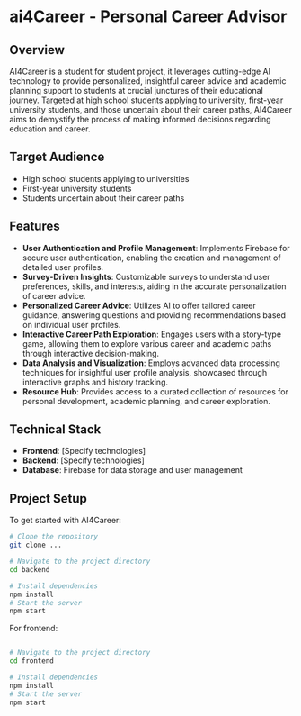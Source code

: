 # ai4Career - Personal Career Advisor

## Overview

AI4Career is a student for student project, it leverages cutting-edge AI technology to provide personalized, insightful career advice and academic planning support to students at crucial junctures of their educational journey. Targeted at high school students applying to university, first-year university students, and those uncertain about their career paths, AI4Career aims to demystify the process of making informed decisions regarding education and career.

## Target Audience

- High school students applying to universities
- First-year university students
- Students uncertain about their career paths

## Features

- **User Authentication and Profile Management**: Implements Firebase for secure user authentication, enabling the creation and management of detailed user profiles.
- **Survey-Driven Insights**: Customizable surveys to understand user preferences, skills, and interests, aiding in the accurate personalization of career advice.
- **Personalized Career Advice**: Utilizes AI to offer tailored career guidance, answering questions and providing recommendations based on individual user profiles.
- **Interactive Career Path Exploration**: Engages users with a story-type game, allowing them to explore various career and academic paths through interactive decision-making.
- **Data Analysis and Visualization**: Employs advanced data processing techniques for insightful user profile analysis, showcased through interactive graphs and history tracking.
- **Resource Hub**: Provides access to a curated collection of resources for personal development, academic planning, and career exploration.

## Technical Stack

- **Frontend**: [Specify technologies]
- **Backend**: [Specify technologies]
- **Database**: Firebase for data storage and user management

## Project Setup

To get started with AI4Career:

```bash
# Clone the repository
git clone ...

# Navigate to the project directory
cd backend

# Install dependencies 
npm install
# Start the server 
npm start
```
For frontend:
```bash

# Navigate to the project directory
cd frontend

# Install dependencies 
npm install
# Start the server 
npm start
```


